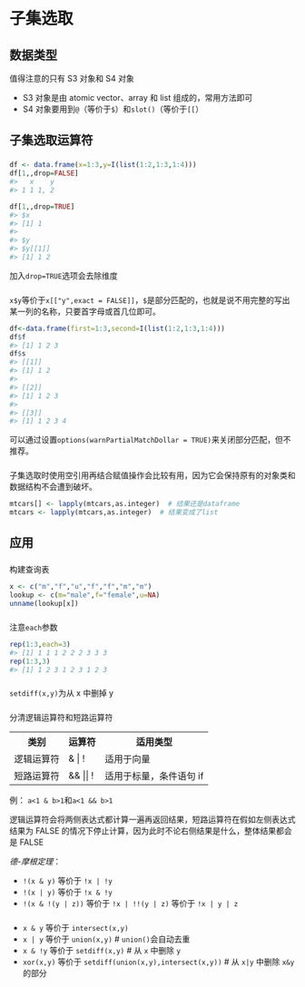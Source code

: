 # 子集选取

## 数据类型

值得注意的只有 S3 对象和 S4 对象

- S3 对象是由 atomic vector、array 和 list 组成的，常用方法即可
- S4 对象要用到`@`（等价于`$`）和`slot()`（等价于`[[`）

## 子集选取运算符

###

```R
df <- data.frame(x=1:3,y=I(list(1:2,1:3,1:4)))
df[1,,drop=FALSE]
#>   x    y
#> 1 1 1, 2

df[1,,drop=TRUE]
#> $x
#> [1] 1
#>
#> $y
#> $y[[1]]
#> [1] 1 2
```

加入`drop=TRUE`选项会去除维度

###

`x$y`等价于`x[["y",exact = FALSE]]`，`$`是部分匹配的，也就是说不用完整的写出某一列的名称，只要首字母或首几位即可。

```R
df<-data.frame(first=1:3,second=I(list(1:2,1:3,1:4)))
df$f
#> [1] 1 2 3
df$s
#> [[1]]
#> [1] 1 2
#>
#> [[2]]
#> [1] 1 2 3
#>
#> [[3]]
#> [1] 1 2 3 4
```

可以通过设置`options(warnPartialMatchDollar = TRUE)`来关闭部分匹配，但不推荐。

###

子集选取时使用空引用再结合赋值操作会比较有用，因为它会保持原有的对象类和数据结构不会遭到破坏。

```R
mtcars[] <- lapply(mtcars,as.integer)  # 结果还是dataframe
mtcars <- lapply(mtcars,as.integer)  # 结果变成了list
```

## 应用

###

构建查询表

```R
x <- c("m","f","u","f","f","m","m")
lookup <- c(m="male",f="female",u=NA)
unname(lookup[x])
```

###

注意`each`参数

```R
rep(1:3,each=3)
#> [1] 1 1 1 2 2 2 3 3 3
rep(1:3,3)
#> [1] 1 2 3 1 2 3 1 2 3
```

###

`setdiff(x,y)`为从 x 中删掉 y

###

分清逻辑运算符和短路运算符

<table>
 <tr>
   <th>类别</th>
   <th>运算符</th>
   <th>适用类型</th>
 </tr>
 <tr>
   <td>逻辑运算符</td>
   <td>& | !</td>
   <td>适用于向量</td>
 </tr>
 <tr>
   <td>短路运算符</td>
   <td>&& || !</td>
   <td>适用于标量，条件语句 if</td>
 </tr>
</table>

例： `a<1 & b>1`和`a<1 && b>1`

逻辑运算符会将两侧表达式都计算一遍再返回结果，短路运算符在假如左侧表达式结果为 FALSE 的情况下停止计算，因为此时不论右侧结果是什么，整体结果都会是 FALSE

*德-摩根定理*：

- `!(x & y)` 等价于 `!x | !y`
- `!(x | y)` 等价于 `!x & !y`
- `!(x & !(y | z))` 等价于 `!x | !!(y | z)` 等价于 `!x | y | z`

###

- `x & y` 等价于 `intersect(x,y)`
- `x | y` 等价于 `union(x,y)`  # `union()`会自动去重
- `x & !y` 等价于 `setdiff(x,y)`  # 从 `x` 中删除 `y`
- `xor(x,y)` 等价于 `setdiff(union(x,y),intersect(x,y))`  # 从 `x|y` 中删除 `x&y` 的部分

